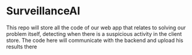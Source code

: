 # SurveillanceAI
This repo will store all the code of our web app that relates to solving our problem  itself, detecting when there is a suspicious activity in the client store. The code here will communicate with the backend and upload his results there
